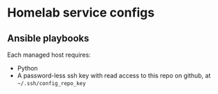 # Homelab service configs

## Ansible playbooks

Each managed host requires:

- Python
- A password-less ssh key with read access to this repo on github, at `~/.ssh/config_repo_key`
